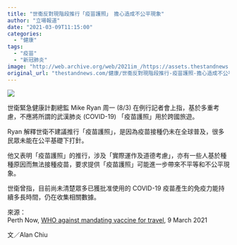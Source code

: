 ```yaml
---
title: "世衞反對現階段推行「疫苗護照」　擔心造成不公平現象"
author: "立場報道"
date: "2021-03-09T11:15:00"
categories:
  - "健康"
tags:
  - "疫苗"
  - "新冠肺炎"
image: "http://web.archive.org/web/2021im_/https://assets.thestandnews.com/media/photos/20210309-11_qzwpx_GjVuyhh.png"
original_url: "thestandnews.com/健康/世衞反對現階段推行-疫苗護照-擔心造成不公平現象"
---
```

![](http://web.archive.org/web/2021im_/https://assets.thestandnews.com/media/photos/20210309-11_qzwpx_GjVuyhh.png)

世衛緊急健康計劃總監 Mike Ryan 周一 (8/3) 在例行記者會上指，基於多重考慮，不應將所謂的武漢肺炎 (COVID-19) 「疫苗護照」用於跨國旅遊。

Ryan 解釋世衛不建議推行「疫苗護照」，是因為疫苗接種仍未在全球普及，很多民眾未能在公平基礎下打針。

他又表明「疫苗護照」的推行，涉及「實際運作及道德考慮」，亦有一些人基於種種原因而無法接種疫苗，要求提供「疫苗護照」可能進一步帶來不平等和不公平現象。

世衛曾指，目前尚未清楚眾多已獲批准使用的 COVID-19 疫苗產生的免疫力能持續多長時間，仍在收集相關數據。

來源：  
Perth Now, [WHO against mandating vaccine for travel](http://web.archive.org/web/20211229132337/https://www.perthnow.com.au/news/health/who-against-mandating-vaccine-for-travel-ng-s-2052590), 9 March 2021

文／Alan Chiu